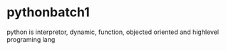 # pythonbatch1

python is interpretor, dynamic, function, objected oriented and highlevel programing lang